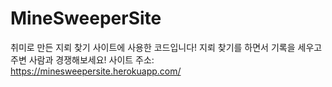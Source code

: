 # MineSweeperSite

취미로 만든 지뢰 찾기 사이트에 사용한 코드입니다! 지뢰 찾기를 하면서 기록을 세우고 주변 사람과 경쟁해보세요!
사이트 주소: https://minesweepersite.herokuapp.com/
